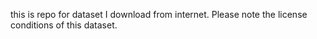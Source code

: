 this is repo for dataset I download from internet.
Please note the license conditions of this dataset.
